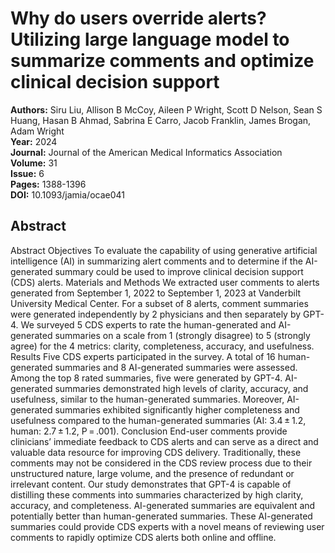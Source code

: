 # Why do users override alerts? Utilizing large language model to summarize comments and optimize clinical decision support

**Authors:** Siru Liu, Allison B McCoy, Aileen P Wright, Scott D Nelson, Sean S Huang, Hasan B Ahmad, Sabrina E Carro, Jacob Franklin, James Brogan, Adam Wright  
**Year:** 2024  
**Journal:** Journal of the American Medical Informatics Association  
**Volume:** 31  
**Issue:** 6  
**Pages:** 1388-1396  
**DOI:** 10.1093/jamia/ocae041  

## Abstract
Abstract                                 Objectives                  To evaluate the capability of using generative artificial intelligence (AI) in summarizing alert comments and to determine if the AI-generated summary could be used to improve clinical decision support (CDS) alerts.                                                Materials and Methods                  We extracted user comments to alerts generated from September 1, 2022 to September 1, 2023 at Vanderbilt University Medical Center. For a subset of 8 alerts, comment summaries were generated independently by 2 physicians and then separately by GPT-4. We surveyed 5 CDS experts to rate the human-generated and AI-generated summaries on a scale from 1 (strongly disagree) to 5 (strongly agree) for the 4 metrics: clarity, completeness, accuracy, and usefulness.                                                Results                  Five CDS experts participated in the survey. A total of 16 human-generated summaries and 8 AI-generated summaries were assessed. Among the top 8 rated summaries, five were generated by GPT-4. AI-generated summaries demonstrated high levels of clarity, accuracy, and usefulness, similar to the human-generated summaries. Moreover, AI-generated summaries exhibited significantly higher completeness and usefulness compared to the human-generated summaries (AI: 3.4 ± 1.2, human: 2.7 ± 1.2, P = .001).                                                Conclusion                  End-user comments provide clinicians’ immediate feedback to CDS alerts and can serve as a direct and valuable data resource for improving CDS delivery. Traditionally, these comments may not be considered in the CDS review process due to their unstructured nature, large volume, and the presence of redundant or irrelevant content. Our study demonstrates that GPT-4 is capable of distilling these comments into summaries characterized by high clarity, accuracy, and completeness. AI-generated summaries are equivalent and potentially better than human-generated summaries. These AI-generated summaries could provide CDS experts with a novel means of reviewing user comments to rapidly optimize CDS alerts both online and offline.

